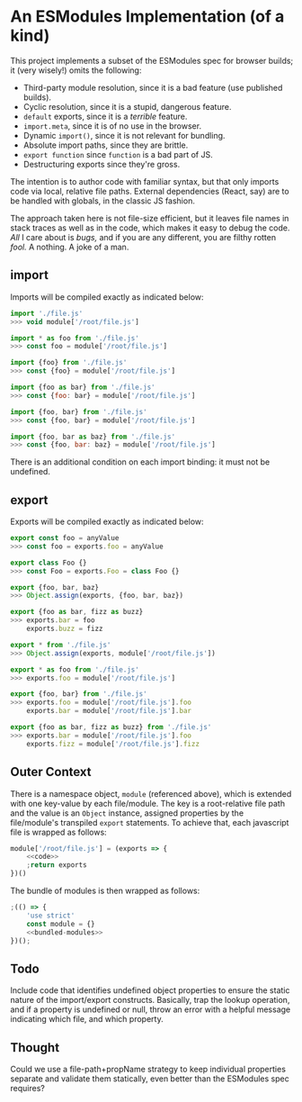 # An ESModules Implementation (of a kind)

This project implements a subset of the ESModules spec for browser builds; it (very wisely!) omits the following:

- Third-party module resolution, since it is a bad feature (use published builds).
- Cyclic resolution, since it is a stupid, dangerous feature.
- `default` exports, since it is a *terrible* feature.
- `import.meta`, since it is of no use in the browser.
- Dynamic `import()`, since it is not relevant for bundling.
- Absolute import paths, since they are brittle.
- `export function` since `function` is a bad part of JS.
- Destructuring exports since they're gross.

The intention is to author code with familiar syntax, but that only imports code via local, relative file paths. External dependencies (React, say) are to be handled with globals, in the classic JS fashion.

The approach taken here is not file-size efficient, but it leaves file names in stack traces as well as in the code, which makes it easy to debug the code. *All* I care about is *bugs,* and if you are any different, you are filthy rotten *fool.* A nothing. A joke of a man.

## import

Imports will be compiled exactly as indicated below:

```js
import './file.js'
>>> void module['/root/file.js']

import * as foo from './file.js'
>>> const foo = module['/root/file.js']

import {foo} from './file.js'
>>> const {foo} = module['/root/file.js']

import {foo as bar} from './file.js'
>>> const {foo: bar} = module['/root/file.js']

import {foo, bar} from './file.js'
>>> const {foo, bar} = module['/root/file.js']

import {foo, bar as baz} from './file.js'
>>> const {foo, bar: baz} = module['/root/file.js']
```

There is an additional condition on each import binding: it must not be undefined.

## export

Exports will be compiled exactly as indicated below:

```js
export const foo = anyValue
>>> const foo = exports.foo = anyValue

export class Foo {}
>>> const Foo = exports.Foo = class Foo {}

export {foo, bar, baz}
>>> Object.assign(exports, {foo, bar, baz})

export {foo as bar, fizz as buzz}
>>> exports.bar = foo
    exports.buzz = fizz

export * from './file.js'
>>> Object.assign(exports, module['/root/file.js'])

export * as foo from './file.js'
>>> exports.foo = module['/root/file.js']

export {foo, bar} from './file.js'
>>> exports.foo = module['/root/file.js'].foo
    exports.bar = module['/root/file.js'].bar

export {foo as bar, fizz as buzz} from './file.js'
>>> exports.bar = module['/root/file.js'].foo
    exports.fizz = module['/root/file.js'].fizz
```

## Outer Context

There is a namespace object, `module` (referenced above), which is extended with one key-value by each file/module. The key is a root-relative file path and the value is an `Object` instance, assigned properties by the file/module's transpiled `export` statements. To achieve that, each javascript file is wrapped as follows:

```js
module['/root/file.js'] = (exports => {
	<<code>>
	;return exports
})()
```

The bundle of modules is then wrapped as follows:

```js
;(() => {
	'use strict'
	const module = {}
	<<bundled-modules>>
})();
```

## Todo

Include code that identifies undefined object properties to ensure the static nature of the import/export constructs. Basically, trap the lookup operation, and if a property is undefined or null, throw an error with a helpful message indicating which file, and which property.

## Thought

Could we use a file-path+propName strategy to keep individual properties separate and validate them statically, even better than the ESModules spec requires?